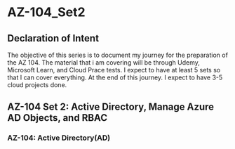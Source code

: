# AZ-104_Set2

## Declaration of Intent

The objective of this series is to document my journey for the preparation of the AZ 104. The material that i am covering will be through Udemy, Microsoft Learn, and Cloud Prace tests. I expect to have at least 5 sets so that I can cover everything. At the end of this journey. I expect to have 3-5 cloud projects done.

## AZ-104 Set 2: Active Directory, Manage Azure AD Objects, and RBAC 

### AZ-104: Active Directory(AD)

